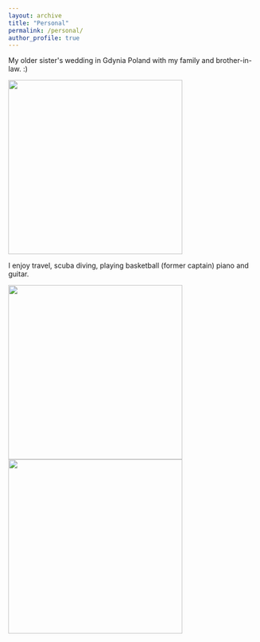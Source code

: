 ```yaml
---
layout: archive
title: "Personal"
permalink: /personal/
author_profile: true
---
```



My older sister's wedding in Gdynia Poland with my family and brother-in-law. :)

<img src="https://Reina-Kawai.github.io/images/fam-dinner.jpg" width="350">


I enjoy travel, scuba diving, playing basketball (former captain) piano and guitar. 

<img src="https://Reina-Kawai.github.io/images/fam-scuba-diving.jpg" width="350">
<img src="https://Reina-Kawai.github.io/images/only-me-tourist.jpg" width="350">
